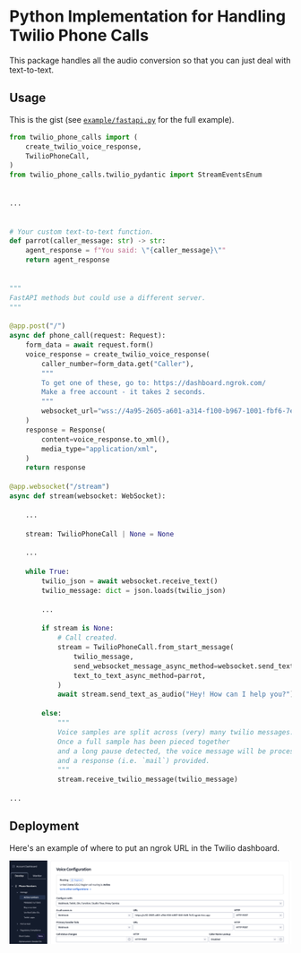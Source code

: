 # Python Implementation for Handling Twilio Phone Calls

This package handles all the audio conversion so that you can just deal with text-to-text.

## Usage

This is the gist (see [`example/fastapi.py`](example/fastapi.py) for the full example).

```python
from twilio_phone_calls import (
    create_twilio_voice_response,
    TwilioPhoneCall,
)
from twilio_phone_calls.twilio_pydantic import StreamEventsEnum


...


# Your custom text-to-text function.
def parrot(caller_message: str) -> str:
    agent_response = f"You said: \"{caller_message}\""
    return agent_response


"""
FastAPI methods but could use a different server.
"""

@app.post("/")
async def phone_call(request: Request):
    form_data = await request.form()
    voice_response = create_twilio_voice_response(
        caller_number=form_data.get("Caller"),
        """
        To get one of these, go to: https://dashboard.ngrok.com/
        Make a free account - it takes 2 seconds.
        """
        websocket_url="wss://4a95-2605-a601-a314-f100-b967-1001-fbf6-7ef2.ngrok-free.app/stream",
    )
    response = Response(
        content=voice_response.to_xml(),
        media_type="application/xml",
    )
    return response

@app.websocket("/stream")
async def stream(websocket: WebSocket):

    ...

    stream: TwilioPhoneCall | None = None

    ...

    while True:
        twilio_json = await websocket.receive_text()
        twilio_message: dict = json.loads(twilio_json)

        ...

        if stream is None:
            # Call created.
            stream = TwilioPhoneCall.from_start_message(
                twilio_message,
                send_websocket_message_async_method=websocket.send_text,
                text_to_text_async_method=parrot,
            )
            await stream.send_text_as_audio("Hey! How can I help you?")

        else:
            """
            Voice samples are split across (very) many twilio messages.
            Once a full sample has been pieced together
            and a long pause detected, the voice message will be processed
            and a response (i.e. `mail`) provided.
            """
            stream.receive_twilio_message(twilio_message)

...
```

## Deployment

Here's an example of where to put an ngrok URL in the Twilio dashboard.

![Twilio Ngrok Example](readme_img/twilio-dashboard.png)
